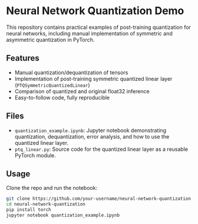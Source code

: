 # Neural Network Quantization Demo

This repository contains practical examples of post-training quantization for neural networks, including manual implementation of symmetric and asymmetric quantization in PyTorch.

## Features

- Manual quantization/dequantization of tensors
- Implementation of post-training symmetric quantized linear layer (`PTQSymmetricQuantizedLinear`)
- Comparison of quantized and original float32 inference
- Easy-to-follow code, fully reproducible

## Files

- `quantization_example.ipynb`: Jupyter notebook demonstrating quantization, dequantization, error analysis, and how to use the quantized linear layer.
- `ptq_linear.py`: Source code for the quantized linear layer as a reusable PyTorch module.

## Usage

Clone the repo and run the notebook:

```bash
git clone https://github.com/your-username/neural-network-quantization.git
cd neural-network-quantization
pip install torch
jupyter notebook quantization_example.ipynb
